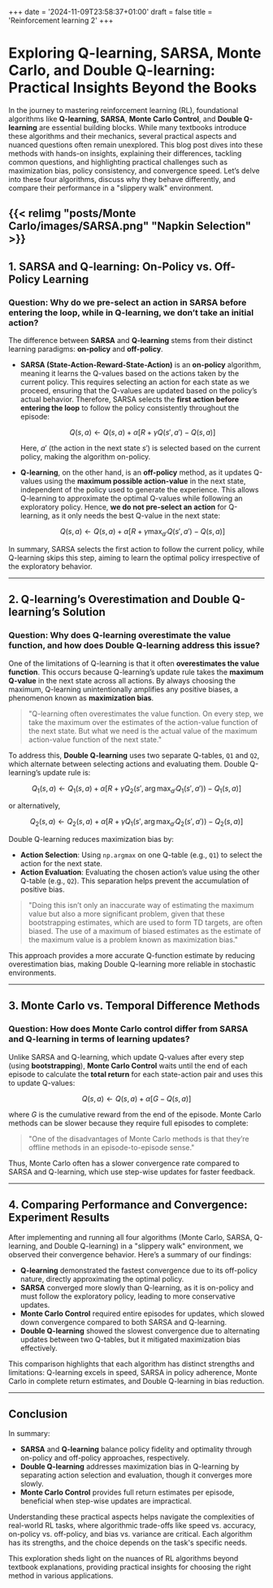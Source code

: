 +++
date = '2024-11-09T23:58:37+01:00'
draft = false
title = 'Reinforcement learning 2'
+++


# Exploring Q-learning, SARSA, Monte Carlo, and Double Q-learning: Practical Insights Beyond the Books

In the journey to mastering reinforcement learning (RL), foundational algorithms like **Q-learning**, **SARSA**, **Monte Carlo Control**, and **Double Q-learning** are essential building blocks. While many textbooks introduce these algorithms and their mechanics, several practical aspects and nuanced questions often remain unexplored. This blog post dives into these methods with hands-on insights, explaining their differences, tackling common questions, and highlighting practical challenges such as maximization bias, policy consistency, and convergence speed. Let’s delve into these four algorithms, discuss why they behave differently, and compare their performance in a "slippery walk" environment.

{{< relimg "posts/Monte Carlo/images/SARSA.png" "Napkin Selection" >}}
---

## 1. SARSA and Q-learning: On-Policy vs. Off-Policy Learning

### Question: Why do we pre-select an action in SARSA before entering the loop, while in Q-learning, we don’t take an initial action?

The difference between **SARSA** and **Q-learning** stems from their distinct learning paradigms: **on-policy** and **off-policy**.

- **SARSA (State-Action-Reward-State-Action)** is an **on-policy** algorithm, meaning it learns the Q-values based on the actions taken by the current policy. This requires selecting an action for each state as we proceed, ensuring that the Q-values are updated based on the policy’s actual behavior. Therefore, SARSA selects the **first action before entering the loop** to follow the policy consistently throughout the episode:
  
  $$
  Q(s, a) \leftarrow Q(s, a) + \alpha \left[ R + \gamma Q(s', a') - Q(s, a) \right]
  $$

  Here, $a'$ (the action in the next state $s'$) is selected based on the current policy, making the algorithm on-policy.

- **Q-learning**, on the other hand, is an **off-policy** method, as it updates Q-values using the **maximum possible action-value** in the next state, independent of the policy used to generate the experience. This allows Q-learning to approximate the optimal Q-values while following an exploratory policy. Hence, **we do not pre-select an action** for Q-learning, as it only needs the best Q-value in the next state:

  $$
  Q(s, a) \leftarrow Q(s, a) + \alpha \left[ R + \gamma \max_{a'} Q(s', a') - Q(s, a) \right]
  $$

In summary, SARSA selects the first action to follow the current policy, while Q-learning skips this step, aiming to learn the optimal policy irrespective of the exploratory behavior.

---

## 2. Q-learning’s Overestimation and Double Q-learning’s Solution

### Question: Why does Q-learning overestimate the value function, and how does Double Q-learning address this issue?

One of the limitations of Q-learning is that it often **overestimates the value function**. This occurs because Q-learning’s update rule takes the **maximum Q-value** in the next state across all actions. By always choosing the maximum, Q-learning unintentionally amplifies any positive biases, a phenomenon known as **maximization bias**.

> "Q-learning often overestimates the value function. On every step, we take the maximum over the estimates of the action-value function of the next state. But what we need is the actual value of the maximum action-value function of the next state."

To address this, **Double Q-learning** uses two separate Q-tables, `Q1` and `Q2`, which alternate between selecting actions and evaluating them. Double Q-learning’s update rule is:

$$
Q_1(s, a) \leftarrow Q_1(s, a) + \alpha \left[ R + \gamma Q_2(s', \arg\max_{a'} Q_1(s', a')) - Q_1(s, a) \right]
$$

or alternatively,

$$
Q_2(s, a) \leftarrow Q_2(s, a) + \alpha \left[ R + \gamma Q_1(s', \arg\max_{a'} Q_2(s', a')) - Q_2(s, a) \right]
$$

Double Q-learning reduces maximization bias by:
- **Action Selection**: Using `np.argmax` on one Q-table (e.g., `Q1`) to select the action for the next state.
- **Action Evaluation**: Evaluating the chosen action’s value using the other Q-table (e.g., `Q2`). This separation helps prevent the accumulation of positive bias.

> "Doing this isn’t only an inaccurate way of estimating the maximum value but also a more significant problem, given that these bootstrapping estimates, which are used to form TD targets, are often biased. The use of a maximum of biased estimates as the estimate of the maximum value is a problem known as maximization bias."

This approach provides a more accurate Q-function estimate by reducing overestimation bias, making Double Q-learning more reliable in stochastic environments.

---

## 3. Monte Carlo vs. Temporal Difference Methods

### Question: How does Monte Carlo control differ from SARSA and Q-learning in terms of learning updates?

Unlike SARSA and Q-learning, which update Q-values after every step (using **bootstrapping**), **Monte Carlo Control** waits until the end of each episode to calculate the **total return** for each state-action pair and uses this to update Q-values:

$$
Q(s, a) \leftarrow Q(s, a) + \alpha \left[ G - Q(s, a) \right]
$$

where $G$ is the cumulative reward from the end of the episode. Monte Carlo methods can be slower because they require full episodes to complete:

> "One of the disadvantages of Monte Carlo methods is that they’re offline methods in an episode-to-episode sense."

Thus, Monte Carlo often has a slower convergence rate compared to SARSA and Q-learning, which use step-wise updates for faster feedback.

---

## 4. Comparing Performance and Convergence: Experiment Results

After implementing and running all four algorithms (Monte Carlo, SARSA, Q-learning, and Double Q-learning) in a "slippery walk" environment, we observed their convergence behavior. Here’s a summary of our findings:

- **Q-learning** demonstrated the fastest convergence due to its off-policy nature, directly approximating the optimal policy.
- **SARSA** converged more slowly than Q-learning, as it is on-policy and must follow the exploratory policy, leading to more conservative updates.
- **Monte Carlo Control** required entire episodes for updates, which slowed down convergence compared to both SARSA and Q-learning.
- **Double Q-learning** showed the slowest convergence due to alternating updates between two Q-tables, but it mitigated maximization bias effectively.

This comparison highlights that each algorithm has distinct strengths and limitations: Q-learning excels in speed, SARSA in policy adherence, Monte Carlo in complete return estimates, and Double Q-learning in bias reduction.

---

## Conclusion

In summary:
- **SARSA** and **Q-learning** balance policy fidelity and optimality through on-policy and off-policy approaches, respectively.
- **Double Q-learning** addresses maximization bias in Q-learning by separating action selection and evaluation, though it converges more slowly.
- **Monte Carlo Control** provides full return estimates per episode, beneficial when step-wise updates are impractical.

Understanding these practical aspects helps navigate the complexities of real-world RL tasks, where algorithmic trade-offs like speed vs. accuracy, on-policy vs. off-policy, and bias vs. variance are critical. Each algorithm has its strengths, and the choice depends on the task's specific needs.

This exploration sheds light on the nuances of RL algorithms beyond textbook explanations, providing practical insights for choosing the right method in various applications.